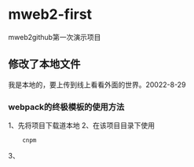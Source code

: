 # mweb2-first
mweb2github第一次演示项目

## 修改了本地文件
我是本地的，要上传到线上看看外面的世界。20022-8-29

### webpack的终极模板的使用方法

1、先将项目下载道本地
2、在该项目目录下使用
```
	cnpm
```
3、